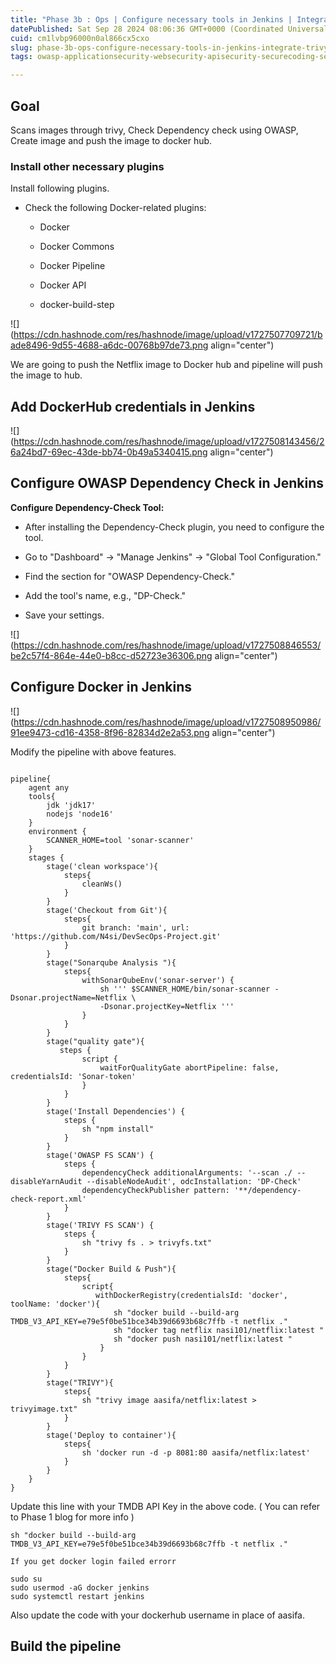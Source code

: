 ```yaml
---
title: "Phase 3b : Ops | Configure necessary tools in Jenkins | Integrate Trivy"
datePublished: Sat Sep 28 2024 08:06:36 GMT+0000 (Coordinated Universal Time)
cuid: cm1lvbp96000n0al866cx5cxo
slug: phase-3b-ops-configure-necessary-tools-in-jenkins-integrate-trivy
tags: owasp-applicationsecurity-websecurity-apisecurity-securecoding-securitystandards-securitytools-securitytesting-codereview-trainingmaterials-conferences-research-knowledgesharing-bestpractices-vulnerabilitymanagement

---
```


## Goal

Scans images through trivy, Check Dependency check using OWASP, Create image and push the image to docker hub.

### Install other necessary plugins

Install following plugins.

* Check the following Docker-related plugins:
    
    * Docker
        
    * Docker Commons
        
    * Docker Pipeline
        
    * Docker API
        
    * docker-build-step
        

![](https://cdn.hashnode.com/res/hashnode/image/upload/v1727507709721/bade8496-9d55-4688-a6dc-00768b97de73.png align="center")

We are going to push the Netflix image to Docker hub and pipeline will push the image to hub.

## Add DockerHub credentials in Jenkins

![](https://cdn.hashnode.com/res/hashnode/image/upload/v1727508143456/26a24bd7-69ec-43de-bb74-0b49a5340415.png align="center")

## Configure OWASP Dependency Check in Jenkins

**Configure Dependency-Check Tool:**

* After installing the Dependency-Check plugin, you need to configure the tool.
    
* Go to "Dashboard" → "Manage Jenkins" → "Global Tool Configuration."
    
* Find the section for "OWASP Dependency-Check."
    
* Add the tool's name, e.g., "DP-Check."
    
* Save your settings.
    

![](https://cdn.hashnode.com/res/hashnode/image/upload/v1727508846553/be2c57f4-864e-44e0-b8cc-d52723e36306.png align="center")

## Configure Docker in Jenkins

![](https://cdn.hashnode.com/res/hashnode/image/upload/v1727508950986/91ee9473-cd16-4358-8f96-82834d2e2a53.png align="center")

Modify the pipeline with above features.

```plaintext

pipeline{
    agent any
    tools{
        jdk 'jdk17'
        nodejs 'node16'
    }
    environment {
        SCANNER_HOME=tool 'sonar-scanner'
    }
    stages {
        stage('clean workspace'){
            steps{
                cleanWs()
            }
        }
        stage('Checkout from Git'){
            steps{
                git branch: 'main', url: 'https://github.com/N4si/DevSecOps-Project.git'
            }
        }
        stage("Sonarqube Analysis "){
            steps{
                withSonarQubeEnv('sonar-server') {
                    sh ''' $SCANNER_HOME/bin/sonar-scanner -Dsonar.projectName=Netflix \
                    -Dsonar.projectKey=Netflix '''
                }
            }
        }
        stage("quality gate"){
           steps {
                script {
                    waitForQualityGate abortPipeline: false, credentialsId: 'Sonar-token' 
                }
            } 
        }
        stage('Install Dependencies') {
            steps {
                sh "npm install"
            }
        }
        stage('OWASP FS SCAN') {
            steps {
                dependencyCheck additionalArguments: '--scan ./ --disableYarnAudit --disableNodeAudit', odcInstallation: 'DP-Check'
                dependencyCheckPublisher pattern: '**/dependency-check-report.xml'
            }
        }
        stage('TRIVY FS SCAN') {
            steps {
                sh "trivy fs . > trivyfs.txt"
            }
        }
        stage("Docker Build & Push"){
            steps{
                script{
                   withDockerRegistry(credentialsId: 'docker', toolName: 'docker'){   
                       sh "docker build --build-arg TMDB_V3_API_KEY=e79e5f0be51bce34b39d6693b68c7ffb -t netflix ."
                       sh "docker tag netflix nasi101/netflix:latest "
                       sh "docker push nasi101/netflix:latest "
                    }
                }
            }
        }
        stage("TRIVY"){
            steps{
                sh "trivy image aasifa/netflix:latest > trivyimage.txt" 
            }
        }
        stage('Deploy to container'){
            steps{
                sh 'docker run -d -p 8081:80 aasifa/netflix:latest'
            }
        }
    }
}
```

Update this line with your TMDB API Key in the above code. ( You can refer to Phase 1 blog for more info )

```plaintext
sh "docker build --build-arg TMDB_V3_API_KEY=e79e5f0be51bce34b39d6693b68c7ffb -t netflix ."
```

```plaintext
If you get docker login failed errorr

sudo su
sudo usermod -aG docker jenkins
sudo systemctl restart jenkins
```

Also update the code with your dockerhub username in place of aasifa.

## Build the pipeline